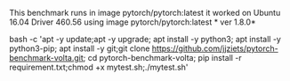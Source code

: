 This benchmark runs in image pytorch/pytorch:latest
it worked on Ubuntu 16.04 Driver 460.56 using image pytorch/pytorch:latest  * ver 1.8.0*

bash -c 'apt -y update;apt -y upgrade; apt install -y python3; apt install -y python3-pip; apt install -y git;git clone https://github.com/jjziets/pytorch-benchmark-volta.git; cd pytorch-benchmark-volta; pip install -r requirement.txt;chmod +x mytest.sh;./mytest.sh'
